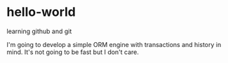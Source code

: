 # hello-world
learning github and git

I'm going to develop a simple ORM engine with transactions and history in mind.
It's not going to be fast but I don't care.
